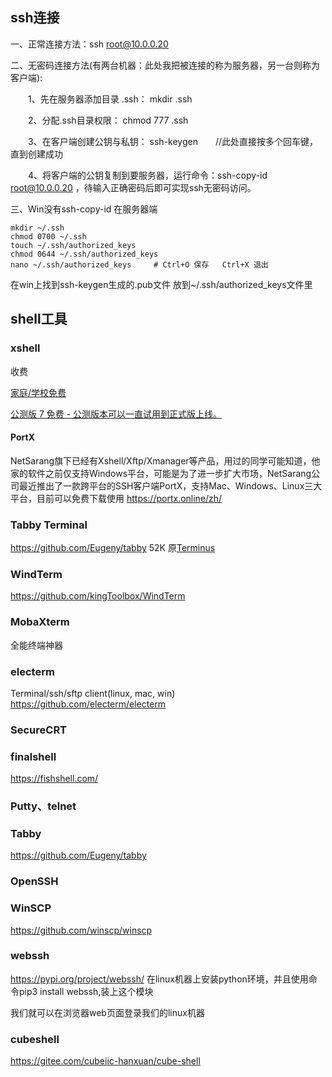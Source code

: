 
## ssh连接
一、正常连接方法：ssh root@10.0.0.20

二、无密码连接方法(有两台机器：此处我把被连接的称为服务器，另一台则称为客户端):

　　1、先在服务器添加目录 .ssh： mkdir  .ssh

　　2、分配.ssh目录权限： chmod 777 .ssh

　　3、在客户端创建公钥与私钥： ssh-keygen　　//此处直接按多个回车键，直到创建成功

　　4、将客户端的公钥复制到要服务器，运行命令：ssh-copy-id root@10.0.0.20 ，待输入正确密码后即可实现ssh无密码访问。

三、Win没有ssh-copy-id
在服务器端
```
mkdir ~/.ssh
chmod 0700 ~/.ssh
touch ~/.ssh/authorized_keys
chmod 0644 ~/.ssh/authorized_keys
nano ~/.ssh/authorized_keys     # Ctrl+O 保存   Ctrl+X 退出
```
在win上找到ssh-keygen生成的.pub文件 放到~/.ssh/authorized_keys文件里

## shell工具
### xshell
收费

[家庭/学校免费](https://www.netsarang.com/zh/free-for-home-school/)

[公测版 7 免费 - 公测版本可以一直试用到正式版上线。](https://www.netsarang.com/zh/version-7-open-beta/)
#### PortX
NetSarang旗下已经有Xshell/Xftp/Xmanager等产品，用过的同学可能知道，他家的软件之前仅支持Windows平台，可能是为了进一步扩大市场，NetSarang公司最近推出了一款跨平台的SSH客户端PortX，支持Mac、Windows、Linux三大平台，目前可以免费下载使用
https://portx.online/zh/

### Tabby Terminal
https://github.com/Eugeny/tabby 52K
原[Terminus](https://github.com/Eugeny/terminus)

### WindTerm
https://github.com/kingToolbox/WindTerm

### MobaXterm
全能终端神器
### electerm
Terminal/ssh/sftp client(linux, mac, win)
https://github.com/electerm/electerm


### SecureCRT

### finalshell
https://fishshell.com/
### Putty、telnet
### Tabby
https://github.com/Eugeny/tabby

### OpenSSH
### WinSCP
https://github.com/winscp/winscp
### webssh
https://pypi.org/project/webssh/
在linux机器上安装python环境，并且使用命令pip3 install webssh,装上这个模块

我们就可以在浏览器web页面登录我们的linux机器


### cubeshell
https://gitee.com/cubeiic-hanxuan/cube-shell